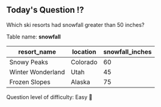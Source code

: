 ## Today's Question ⁉️

Which ski resorts had snowfall greater than 50 inches?
  
Table name: **snowfall**

| resort_name        | location   | snowfall_inches |
|---------------------|------------|-----------------|
| Snowy Peaks        | Colorado   | 60              |
| Winter Wonderland   | Utah       | 45              |
| Frozen Slopes      | Alaska     | 75              |

Question level of difficulty: Easy 🎅
